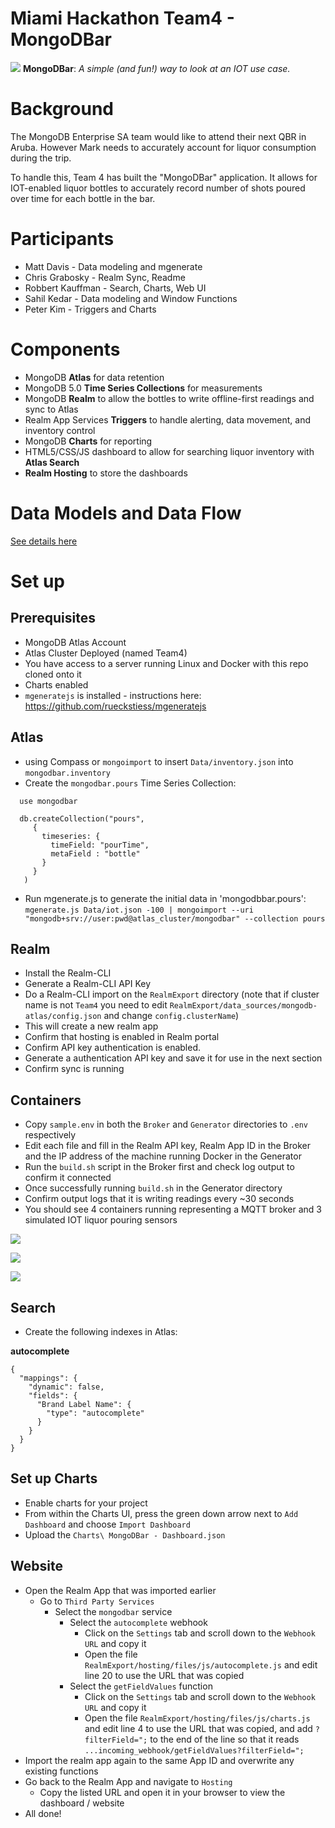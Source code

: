 # Miami Hackathon Team4 - MongoDBar

![](Assets/header.png)
**MongoDBar**: _A simple (and fun!) way to look at an IOT use case._

# Background
The MongoDB Enterprise SA team would like to attend their next QBR in Aruba. However Mark needs to accurately account for liquor consumption during the trip.

To handle this, Team 4 has built the "MongoDBar" application. It allows for IOT-enabled liquor bottles to accurately record number of shots poured over time for each bottle in the bar.

# Participants
* Matt Davis - Data modeling and mgenerate
* Chris Grabosky - Realm Sync, Readme
* Robbert Kauffman - Search, Charts, Web UI
* Sahil Kedar - Data modeling and Window Functions
* Peter Kim - Triggers and Charts

# Components
* MongoDB **Atlas** for data retention
* MongoDB 5.0 **Time Series Collections** for measurements
* MongoDB **Realm** to allow the bottles to write offline-first readings and sync to Atlas
* Realm App Services **Triggers** to handle alerting, data movement, and inventory control
* MongoDB **Charts** for reporting
* HTML5/CSS/JS dashboard to allow for searching liquor inventory with **Atlas Search**
* **Realm Hosting** to store the dashboards

# Data Models and Data Flow
[See details here](Assets/DataModel.md)

# Set up
## Prerequisites

* MongoDB Atlas Account
* Atlas Cluster Deployed (named Team4)
* You have access to a server running Linux and Docker with this repo cloned onto it
* Charts enabled
* `mgeneratejs` is installed - instructions here:  https://github.com/rueckstiess/mgeneratejs

## Atlas 

* using Compass or `mongoimport` to insert `Data/inventory.json` into `mongodbar.inventory`
* Create the `mongodbar.pours` Time Series Collection:
```
  use mongodbar
  
  db.createCollection("pours",
     {
       timeseries: {
         timeField: "pourTime",
         metaField : "bottle"
       }
     }
   )
   ```
* Run mgenerate.js to generate the initial data in 'mongodbbar.pours':
`mgenerate.js Data/iot.json -100 | mongoimport --uri "mongodb+srv://user:pwd@atlas_cluster/mongodbar" --collection pours`

## Realm
* Install the Realm-CLI
* Generate a Realm-CLI API Key
* Do a Realm-CLI import on the `RealmExport` directory (note that if cluster name is not `Team4` you need to edit `RealmExport/data_sources/mongodb-atlas/config.json` and change `config.clusterName`)
* This will create a new realm app
* Confirm that hosting is enabled in Realm portal
* Confirm API key authentication is enabled. 
* Generate a authentication API key and save it for use in the next section
* Confirm sync is running

## Containers
* Copy `sample.env` in both the `Broker` and `Generator` directories to `.env` respectively 
* Edit each file and fill in the Realm API key, Realm App ID in the Broker and the IP address of the machine running Docker in the Generator
* Run the `build.sh` script in the Broker first and check log output to confirm it connected
* Once successfully running `build.sh` in the Generator directory
* Confirm output logs that it is writing readings every ~30 seconds
* You should see 4 containers running representing a MQTT broker and 3 simulated IOT liquor pouring sensors

![](Screenshots/01.png)

![](Screenshots/02.png)

![](Screenshots/03.png)

## Search

* Create the following indexes in Atlas:

**autocomplete**

```
{
  "mappings": {
    "dynamic": false,
    "fields": {
      "Brand Label Name": {
        "type": "autocomplete"
      }
    }
  }
}
```

## Set up Charts
* Enable charts for your project
* From within the Charts UI, press the green down arrow next to `Add Dashboard` and choose `Import Dashboard`
* Upload the `Charts\ MongoDBar - Dashboard.json`

## Website
* Open the Realm App that was imported earlier
  * Go to `Third Party Services`
    * Select the `mongodbar` service
      * Select the `autocomplete` webhook
        * Click on the `Settings` tab and scroll down to the `Webhook URL` and copy it
        * Open the file `RealmExport/hosting/files/js/autocomplete.js` and edit line 20 to use the URL that was copied
      * Select the `getFieldValues` function
        * Click on the `Settings` tab and scroll down to the `Webhook URL` and copy it
        * Open the file `RealmExport/hosting/files/js/charts.js` and edit line 4 to use the URL that was copied, and add `?filterField=";` to the end of the line so that it reads `...incoming_webhook/getFieldValues?filterField=";`
* Import the realm app again to the same App ID and overwrite any existing functions
* Go back to the Realm App and navigate to `Hosting`
  * Copy the listed URL and open it in your browser to view the dashboard / website
* All done!
